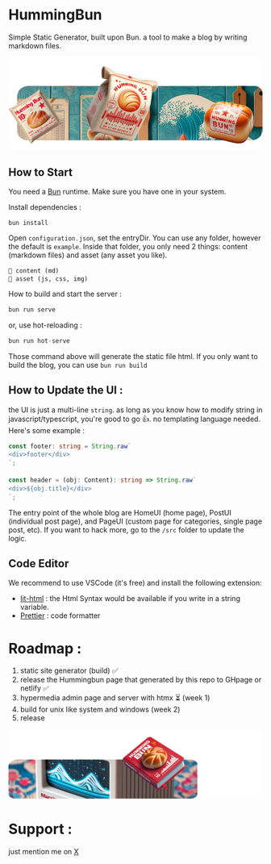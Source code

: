 # HummingBun

Simple Static Generator, built upon Bun. a tool to make a blog by writing markdown files.

![header](readme_header.png)

## How to Start

You need a [Bun](https://bun.sh/docs/installation) runtime. Make sure you have one in your system. 

Install dependencies :

```
bun install
```

Open `configuration.json`, set the entryDir. You can use any folder, however the default is `example`. Inside that folder, you only need 2 things: content (markdown files) and asset (any asset you like).

```
📁 content (md)
📁 asset (js, css, img)
```

How to build and start the server :

```js
bun run serve
```

or, use hot-reloading :

```js
bun run hot-serve
```

Those command above will generate the static file html. If you only want to build the blog, you can use `bun run build`

## How to Update the UI :

the UI is just a multi-line `string`. as long as you know how to modify string in javascript/typescript, you're good to go 👍. no templating language needed. Here's some example :

```typescript
const footer: string = String.raw`
<div>footer</div>
`;

const header = (obj: Content): string => String.raw`
<div>${obj.title}</div>
`;
```

The entry point of the whole blog are HomeUI (home page), PostUI (individual post page), and PageUI (custom page for categories, single page post, etc). If you want to hack more, go to the `/src` folder to update the logic.

## Code Editor

We recommend to use VSCode (it's free) and install the following extension:

- [lit-html](https://marketplace.visualstudio.com/items?itemName=bierner.lit-html) : the Html Syntax would be available if you write in a string variable.
- [Prettier](https://marketplace.visualstudio.com/items?itemName=esbenp.prettier-vscode) : code formatter

# Roadmap :

1. static site generator (build) ✅
2. release the Hummingbun page that generated by this repo to GHpage or netlify ✅
3. hypermedia admin page and server with htmx ⏳ (week 1)
4. build for unix like system and windows (week 2)
5. release

![header2](readme_header2.png)

# Support :
just mention me on [X](https://x.com/andirkh) 
